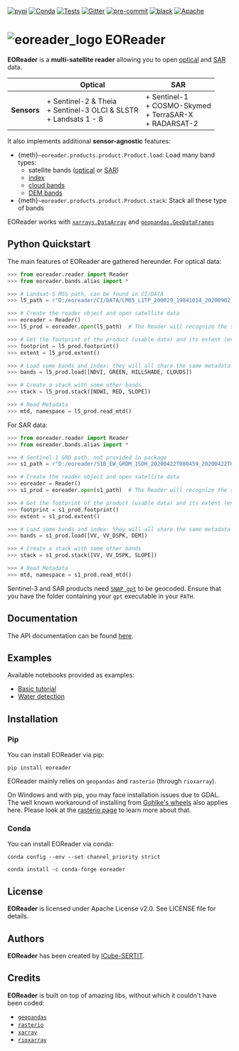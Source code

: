 [![pypi](https://img.shields.io/pypi/v/eoreader.svg)](https://pypi.python.org/pypi/eoreader)
[![Conda](https://img.shields.io/conda/vn/conda-forge/eoreader.svg)](https://anaconda.org/conda-forge/eoreader)
[![Tests](https://github.com/sertit/eoreader/actions/workflows/test.yml/badge.svg)](https://github.com/sertit/eoreader/actions/workflows/test.yml)
[![Gitter](https://badges.gitter.im/eoreader/community.svg)](https://gitter.im/eoreader/community?utm_source=badge&utm_medium=badge&utm_campaign=pr-badge)
[![pre-commit](https://img.shields.io/badge/pre--commit-enabled-brightgreen?logo=pre-commit&logoColor=white)](https://github.com/pre-commit/pre-commit)
[![black](https://img.shields.io/badge/code%20style-black-000000.svg)](https://github.com/python/black)
[![Apache](https://img.shields.io/badge/License-Apache%202.0-blue.svg)](https://github.com/sertit/eoreader/blob/master/LICENSE)

# ![eoreader_logo](https://eoreader.readthedocs.io/en/latest/_static/favicon.png) EOReader

**EOReader** is a **multi-satellite reader** allowing you to open
[optical](https://eoreader.readthedocs.io/en/latest/optical.html)
and [SAR](https://eoreader.readthedocs.io/en/latest/sar.html) data.

||**Optical** | **SAR**|
|--- | --- | ---|
|**Sensors**|+ Sentinel-2 & Theia<br>+ Sentinel-3 OLCI & SLSTR<br>+ Landsats 1 - 8| + Sentinel-1<br>+ COSMO-Skymed<br>+ TerraSAR-X<br>+ RADARSAT-2|

It also implements additional **sensor-agnostic** features:

- {meth}`~eoreader.products.product.Product.load`: Load many band types:
    - satellite bands ([optical](https://eoreader.readthedocs.io/en/latest/optical.html#satellite-bands) or [SAR](https://eoreader.readthedocs.io/en/latest/sar.html#sar-bands))
    - [index](https://eoreader.readthedocs.io/en/latest/optical.html#available-index)
    - [cloud bands](https://eoreader.readthedocs.io/en/latest/optical.html#cloud-bands)
    - [DEM bands](https://eoreader.readthedocs.io/en/latest/optical.html#dem-bands)
- {meth}`~eoreader.products.product.Product.stack`: Stack all these type of bands

EOReader works with [`xarrays.DataArray`](http://xarray.pydata.org/en/stable/generated/xarray.DataArray.html#xarray.DataArray)
and [`geopandas.GeoDataFrames`](https://geopandas.org/docs/user_guide/data_structures.html#geodataframe)


## Python Quickstart

The main features of EOReader are gathered hereunder.
For optical data:

```python
>>> from eoreader.reader import Reader
>>> from eoreader.bands.alias import *

>>> # Landsat-5 MSS path, can be found in CI/DATA
>>> l5_path = r"D:/eoreader/CI/DATA/LM05_L1TP_200029_19841014_20200902_02_T2.tar"

>>> # Create the reader object and open satellite data
>>> eoreader = Reader()
>>> l5_prod = eoreader.open(l5_path)  # The Reader will recognize the satellite type from its structure

>>> # Get the footprint of the product (usable data) and its extent (envelope of the tile)
>>> footprint = l5_prod.footprint()
>>> extent = l5_prod.extent()

>>> # Load some bands and index: they will all share the same metadata
>>> bands = l5_prod.load([NDVI, GREEN, HILLSHADE, CLOUDS])

>>> # Create a stack with some other bands
>>> stack = l5_prod.stack([NDWI, RED, SLOPE])

>>> # Read Metadata
>>> mtd, namespace = l5_prod.read_mtd()
```

For SAR data:

```python
>>> from eoreader.reader import Reader
>>> from eoreader.bands.alias import *

>>> # Sentinel-1 GRD path, not provided in package
>>> s1_path = r"D:/eoreader/S1B_EW_GRDM_1SDH_20200422T080459_20200422T080559_021254_028559_784D.zip"

>>> # Create the reader object and open satellite data
>>> eoreader = Reader()
>>> s1_prod = eoreader.open(s1_path)  # The Reader will recognize the satellite type from its name

>>> # Get the footprint of the product (usable data) and its extent (envelope of the tile)
>>> footprint = s1_prod.footprint()
>>> extent = s1_prod.extent()

>>> # Load some bands and index: they will all share the same metadata
>>> bands = s1_prod.load([VV, VV_DSPK, DEM])

>>> # Create a stack with some other bands
>>> stack = s1_prod.stack([VV, VV_DSPK, SLOPE])

>>> # Read Metadata
>>> mtd, namespace = s1_prod.read_mtd()
```

Sentinel-3 and SAR products need [`SNAP gpt`](https://senbox.atlassian.net/wiki/spaces/SNAP/pages/70503590/Creating+a+GPF+Graph) to be geocoded.
Ensure that you have the folder containing your `gpt` executable in your `PATH`.

## Documentation
The API documentation can be found [here](https://eoreader.readthedocs.io/en/latest/).

## Examples

Available notebooks provided as examples:

- [Basic tutorial](https://eoreader.readthedocs.io/en/latest/base.html)
- [Water detection](https://eoreader.readthedocs.io/en/latest/water_detection.html)

## Installation

### Pip

You can install EOReader via pip:

`pip install eoreader`

EOReader mainly relies on `geopandas` and `rasterio` (through `rioxarray`).

On Windows and with pip, you may face installation issues due to GDAL.
The well known workaround of installing from [Gohlke's wheels](https://www.lfd.uci.edu/~gohlke/pythonlibs/#rasterio)
also applies here.
Please look at the [rasterio page](https://rasterio.readthedocs.io/en/latest/installation.html)
to learn more about that.

### Conda

You can install EOReader via conda:

`conda config --env --set channel_priority strict`

`conda install -c conda-forge eoreader`

## License

**EOReader** is licensed under Apache License v2.0. See LICENSE file for details.

## Authors

**EOReader** has been created by [ICube-SERTIT](https://sertit.unistra.fr/).

## Credits

**EOReader** is built on top of amazing libs, without which it couldn't have been coded:

- [`geopandas`](https://geopandas.org/)
- [`rasterio`](https://rasterio.readthedocs.io/en/latest/)
- [`xarray`](http://xarray.pydata.org/en/stable/)
- [`rioxarray`](https://corteva.github.io/rioxarray/stable/)
